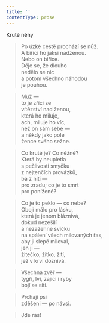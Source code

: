 ```yaml
---
title: ''
contentType: prose
---
```


Kruté něhy

> Po úzké cestě prochází se nůž.  
> A biřici ho jaksi nadženou.  
> Nebo on biřice.  
> Děje se, že dlouho  
> nedělo se nic  
> a potom všechno náhodou  
> je pouhou.

> Muž —  
> to je zříci se  
> vítězství nad ženou,  
> která ho miluje,  
> ach, miluje ho víc,  
> než on sám sebe —  
> a někdy jako pole  
> žence svého sežne.

> Co kruté je? Co něžné?  
> Která by neupletla  
> s pečlivostí smyčku  
> z nejtenčích provázků,  
> ba z nití —  
> pro zradu; co je to smrt  
> pro ponížené?

> Co je to peklo — co nebe?  
> Obojí málo pro lásku,  
> která je jenom bláznivá,  
> dokud nezešílí  
> a nezažehne svíčku  
> na spálení všech milovaných řas,  
> aby ji slepě miloval,  
> jen ji —  
> žitečko, žitko, žití,  
> jež v krvi doznívá.

> Všechna zvěř —  
> tygři, lvi, zajíci i ryby  
> bojí se sítí.

> Prchají psi  
> zděšeni — po návsi.

> Jde ras!
